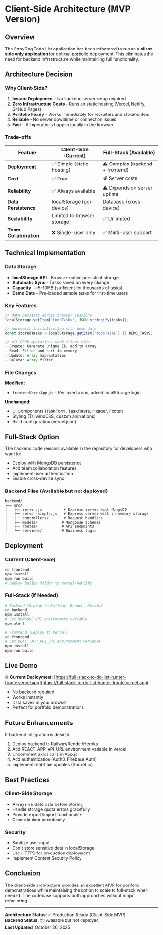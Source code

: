 # Client-Side Architecture (MVP Version)

## Overview

The StrayDog Todo List application has been refactored to run as a **client-side only application** for optimal portfolio deployment. This eliminates the need for backend infrastructure while maintaining full functionality.

## Architecture Decision

### Why Client-Side?

1. **Instant Deployment** - No backend server setup required
2. **Zero Infrastructure Costs** - Runs on static hosting (Vercel, Netlify, GitHub Pages)
3. **Portfolio Ready** - Works immediately for recruiters and stakeholders
4. **Reliable** - No server downtime or connection issues
5. **Fast** - All operations happen locally in the browser

### Trade-offs

| Feature | Client-Side (Current) | Full-Stack (Available) |
|---------|----------------------|------------------------|
| **Deployment** | ✅ Simple (static hosting) | ⚠️ Complex (backend + frontend) |
| **Cost** | ✅ Free | 💰 Server costs |
| **Reliability** | ✅ Always available | ⚠️ Depends on server uptime |
| **Data Persistence** | localStorage (per-device) | Database (cross-device) |
| **Scalability** | Limited to browser storage | ✅ Unlimited |
| **Team Collaboration** | ❌ Single-user only | ✅ Multi-user support |

## Technical Implementation

### Data Storage

- **localStorage API** - Browser-native persistent storage
- **Automatic Sync** - Tasks saved on every change
- **Capacity** - ~5-10MB (sufficient for thousands of tasks)
- **Demo Data** - Pre-loaded sample tasks for first-time users

### Key Features

```javascript
// Data persists across browser sessions
localStorage.setItem('todoTasks', JSON.stringify(tasks));

// Automatic initialization with demo data
const storedTasks = localStorage.getItem('todoTasks') || DEMO_TASKS;

// All CRUD operations work client-side
- Create: Generate unique ID, add to array
- Read: Filter and sort in-memory
- Update: Array map/mutation
- Delete: Array filter
```

### File Changes

**Modified:**

- `frontend/src/App.js` - Removed axios, added localStorage logic

**Unchanged:**

- UI Components (TaskForm, TaskFilters, Header, Footer)
- Styling (TailwindCSS, custom animations)
- Build configuration (vercel.json)

## Full-Stack Option

The backend code remains available in the repository for developers who want to:

- Deploy with MongoDB persistence
- Add team collaboration features
- Implement user authentication
- Enable cross-device sync

### Backend Files (Available but not deployed)

```text
backend/
├── src/
│   ├── server.js          # Express server with MongoDB
│   ├── server-simple.js   # Express server with in-memory storage
│   ├── controllers/       # Request handlers
│   ├── models/           # Mongoose schemas
│   ├── routes/           # API endpoints
│   └── services/         # Business logic
```

## Deployment

### Current (Client-Side)

```bash
cd frontend
npm install
npm run build
# Deploy build/ folder to Vercel/Netlify
```

### Full-Stack (If Needed)

```bash
# Backend (Deploy to Railway, Render, Heroku)
cd backend
npm install
# Set MONGODB_URI environment variable
npm start

# Frontend (Deploy to Vercel)
cd frontend
# Set REACT_APP_API_URL environment variable
npm install
npm run build
```

## Live Demo

🌐 **Current Deployment**: [https://full-stack-to-do-list-hunter-fronte.vercel.app](https://full-stack-to-do-list-hunter-fronte.vercel.app)

- No backend required
- Works instantly
- Data saved in your browser
- Perfect for portfolio demonstrations

## Future Enhancements

If backend integration is desired:

1. Deploy backend to Railway/Render/Heroku
2. Add REACT_APP_API_URL environment variable in Vercel
3. Uncomment axios calls in App.js
4. Add authentication (Auth0, Firebase Auth)
5. Implement real-time updates (Socket.io)

## Best Practices

### Client-Side Storage

- Always validate data before storing
- Handle storage quota errors gracefully
- Provide export/import functionality
- Clear old data periodically

### Security

- Sanitize user input
- Don't store sensitive data in localStorage
- Use HTTPS for production deployment
- Implement Content Security Policy

## Conclusion

The client-side architecture provides an excellent MVP for portfolio demonstrations while maintaining the option to scale to full-stack when needed. The codebase supports both approaches without major refactoring.

---

**Architecture Status**: ✅ Production Ready (Client-Side MVP)  
**Backend Status**: 📦 Available but not deployed  
**Last Updated**: October 26, 2025

